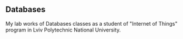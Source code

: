 ## Databases

  My lab works of Databases classes as a student of "Internet of Things" program in Lviv Polytechnic National University.
